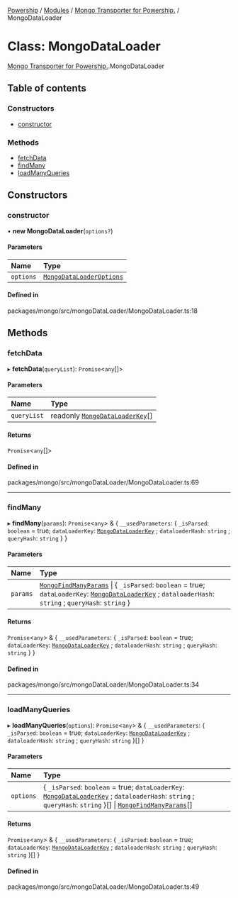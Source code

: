 [Powership](../README.md) / [Modules](../modules.md) / [Mongo Transporter for Powership.](../modules/Mongo_Transporter_for_Powership_.md) / MongoDataLoader

# Class: MongoDataLoader

[Mongo Transporter for Powership.](../modules/Mongo_Transporter_for_Powership_.md).MongoDataLoader

## Table of contents

### Constructors

- [constructor](Mongo_Transporter_for_Powership_.MongoDataLoader.md#constructor)

### Methods

- [fetchData](Mongo_Transporter_for_Powership_.MongoDataLoader.md#fetchdata)
- [findMany](Mongo_Transporter_for_Powership_.MongoDataLoader.md#findmany)
- [loadManyQueries](Mongo_Transporter_for_Powership_.MongoDataLoader.md#loadmanyqueries)

## Constructors

### constructor

• **new MongoDataLoader**(`options?`)

#### Parameters

| Name | Type |
| :------ | :------ |
| `options` | [`MongoDataLoaderOptions`](../modules/Mongo_Transporter_for_Powership_.md#mongodataloaderoptions) |

#### Defined in

packages/mongo/src/mongoDataLoader/MongoDataLoader.ts:18

## Methods

### fetchData

▸ **fetchData**(`queryList`): `Promise`<`any`[]\>

#### Parameters

| Name | Type |
| :------ | :------ |
| `queryList` | readonly [`MongoDataLoaderKey`](../interfaces/Mongo_Transporter_for_Powership_.MongoDataLoaderKey.md)[] |

#### Returns

`Promise`<`any`[]\>

#### Defined in

packages/mongo/src/mongoDataLoader/MongoDataLoader.ts:69

___

### findMany

▸ **findMany**(`params`): `Promise`<`any`\> & { `__usedParameters`: { `_isParsed`: `boolean` = true; `dataLoaderKey`: [`MongoDataLoaderKey`](../interfaces/Mongo_Transporter_for_Powership_.MongoDataLoaderKey.md) ; `dataloaderHash`: `string` ; `queryHash`: `string`  }  }

#### Parameters

| Name | Type |
| :------ | :------ |
| `params` | [`MongoFindManyParams`](../interfaces/Mongo_Transporter_for_Powership_.MongoFindManyParams.md) \| { `_isParsed`: `boolean` = true; `dataLoaderKey`: [`MongoDataLoaderKey`](../interfaces/Mongo_Transporter_for_Powership_.MongoDataLoaderKey.md) ; `dataloaderHash`: `string` ; `queryHash`: `string`  } |

#### Returns

`Promise`<`any`\> & { `__usedParameters`: { `_isParsed`: `boolean` = true; `dataLoaderKey`: [`MongoDataLoaderKey`](../interfaces/Mongo_Transporter_for_Powership_.MongoDataLoaderKey.md) ; `dataloaderHash`: `string` ; `queryHash`: `string`  }  }

#### Defined in

packages/mongo/src/mongoDataLoader/MongoDataLoader.ts:34

___

### loadManyQueries

▸ **loadManyQueries**(`options`): `Promise`<`any`\> & { `__usedParameters`: { `_isParsed`: `boolean` = true; `dataLoaderKey`: [`MongoDataLoaderKey`](../interfaces/Mongo_Transporter_for_Powership_.MongoDataLoaderKey.md) ; `dataloaderHash`: `string` ; `queryHash`: `string`  }[]  }

#### Parameters

| Name | Type |
| :------ | :------ |
| `options` | { `_isParsed`: `boolean` = true; `dataLoaderKey`: [`MongoDataLoaderKey`](../interfaces/Mongo_Transporter_for_Powership_.MongoDataLoaderKey.md) ; `dataloaderHash`: `string` ; `queryHash`: `string`  }[] \| [`MongoFindManyParams`](../interfaces/Mongo_Transporter_for_Powership_.MongoFindManyParams.md)[] |

#### Returns

`Promise`<`any`\> & { `__usedParameters`: { `_isParsed`: `boolean` = true; `dataLoaderKey`: [`MongoDataLoaderKey`](../interfaces/Mongo_Transporter_for_Powership_.MongoDataLoaderKey.md) ; `dataloaderHash`: `string` ; `queryHash`: `string`  }[]  }

#### Defined in

packages/mongo/src/mongoDataLoader/MongoDataLoader.ts:49
